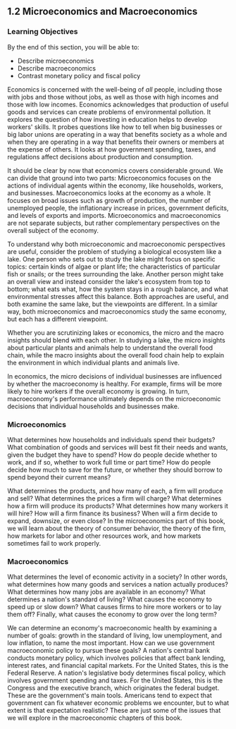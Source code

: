 ## 1.2 Microeconomics and Macroeconomics

### Learning Objectives

By the end of this section, you will be able to:

-   Describe microeconomics
-   Describe macroeconomics
-   Contrast monetary policy and fiscal policy

Economics is concerned with the well-being of *all* people, including
those with jobs and those without jobs, as well as those with high
incomes and those with low incomes. Economics acknowledges that
production of useful goods and services can create problems of
environmental pollution. It explores the question of how investing in
education helps to develop workers' skills. It probes questions like how
to tell when big businesses or big labor unions are operating in a way
that benefits society as a whole and when they are operating in a way
that benefits their owners or members at the expense of others. It looks
at how government spending, taxes, and regulations affect decisions
about production and consumption.

It should be clear by now that economics covers considerable ground. We
can divide that ground into two parts: Microeconomics focuses on the
actions of individual agents within the economy, like households,
workers, and businesses. Macroeconomics looks at the economy as a whole.
It focuses on broad issues such as growth of production, the number of
unemployed people, the inflationary increase in prices, government
deficits, and levels of exports and imports. Microeconomics and
macroeconomics are not separate subjects, but rather complementary
perspectives on the overall subject of the economy.

To understand why both microeconomic and macroeconomic perspectives are
useful, consider the problem of studying a biological ecosystem like a
lake. One person who sets out to study the lake might focus on specific
topics: certain kinds of algae or plant life; the characteristics of
particular fish or snails; or the trees surrounding the lake. Another
person might take an overall view and instead consider the lake\'s
ecosystem from top to bottom; what eats what, how the system stays in a
rough balance, and what environmental stresses affect this balance. Both
approaches are useful, and both examine the same lake, but the
viewpoints are different. In a similar way, both microeconomics and
macroeconomics study the same economy, but each has a different
viewpoint.

Whether you are scrutinizing lakes or economics, the micro and the macro
insights should blend with each other. In studying a lake, the micro
insights about particular plants and animals help to understand the
overall food chain, while the macro insights about the overall food
chain help to explain the environment in which individual plants and
animals live.

In economics, the micro decisions of individual businesses are
influenced by whether the macroeconomy is healthy. For example, firms
will be more likely to hire workers if the overall economy is growing.
In turn, macroeconomy\'s performance ultimately depends on the
microeconomic decisions that individual households and businesses make.

### Microeconomics

What determines how households and individuals spend their budgets? What
combination of goods and services will best fit their needs and wants,
given the budget they have to spend? How do people decide whether to
work, and if so, whether to work full time or part time? How do people
decide how much to save for the future, or whether they should borrow to
spend beyond their current means?

What determines the products, and how many of each, a firm will produce
and sell? What determines the prices a firm will charge? What determines
how a firm will produce its products? What determines how many workers
it will hire? How will a firm finance its business? When will a firm
decide to expand, downsize, or even close? In the microeconomics part of
this book, we will learn about the theory of consumer behavior, the
theory of the firm, how markets for labor and other resources work, and
how markets sometimes fail to work properly.

### Macroeconomics

What determines the level of economic activity in a society? In other
words, what determines how many goods and services a nation actually
produces? What determines how many jobs are available in an economy?
What determines a nation's standard of living? What causes the economy
to speed up or slow down? What causes firms to hire more workers or to
lay them off? Finally, what causes the economy to grow over the long
term?

We can determine an economy\'s macroeconomic health by examining a
number of goals: growth in the standard of living, low unemployment, and
low inflation, to name the most important. How can we use government
macroeconomic policy to pursue these goals? A nation\'s central bank
conducts monetary policy, which involves policies that affect bank
lending, interest rates, and financial capital markets. For the United
States, this is the Federal Reserve. A nation\'s legislative body
determines fiscal policy, which involves government spending and taxes.
For the United States, this is the Congress and the executive branch,
which originates the federal budget. These are the government\'s main
tools. Americans tend to expect that government can fix whatever
economic problems we encounter, but to what extent is that expectation
realistic? These are just some of the issues that we will explore in the
macroeconomic chapters of this book.
